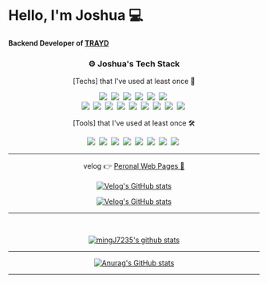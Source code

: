 # Hello, I'm Joshua 💻

<!-- <link href = https://cdnjs.cloudflare.com/ajax/libs/font-awesome/5.15.3/css/all.min.css rel ="stylesheet"> -->

<p><strong> Backend Developer of <a href="https://www.traydcorp.com/">TRAYD</a> </strong> </p>

<h3 align="center"> ⚙️ Joshua's Tech Stack </h3>

<p align="center"> [Techs] that I've used at least once 🌱 </p>

<p align="center">   
  <img src="https://img.shields.io/badge/Java-007396?style=flat-square&logo=Java&logoColor=white"/></a>&nbsp 
  <img src="https://img.shields.io/badge/Python-3766AB?style=flat-square&logo=Python&logoColor=white"/></a>&nbsp 
  <img src="https://img.shields.io/badge/ES6_Javascript-ffb13b?style=flat-square&logo=javascript&logoColor=white"/></a>&nbsp 
  <img src="https://img.shields.io/badge/Typescript-1572B6?style=flat-square&logo=TypeScript&logoColor=white"/></a>&nbsp 
  <img src="https://img.shields.io/badge/CSS3-1572B6?style=flat-square&logo=CSS3&logoColor=white"/></a>&nbsp 
  <img src="https://img.shields.io/badge/HTML5-E34F26?style=flat-square&logo=HTML5&logoColor=white"/></a>&nbsp 
  <br>
  <img src="https://img.shields.io/badge/SpringBoot-6DB33F?style=flat-square&logo=Spring&logoColor=white"/></a>&nbsp 
  <img src="https://img.shields.io/badge/Angular8-E23237?style=flat-square&logo=Angular&logoColor=white"/></a>&nbsp 
  <img src="https://img.shields.io/badge/Mysql-E6B91E?style=flat-square&logo=MySql&logoColor=white"/></a>&nbsp 
  <img src="https://img.shields.io/badge/OracleDB-F80000?style=flat-square&logo=Oracle&logoColor=white"/></a>&nbsp
  <img src="https://img.shields.io/badge/MariaDB-1F305F?style=flat-square&logo=MariaDBFoundation&logoColor=white"/></a>&nbsp 
  <img src="https://img.shields.io/badge/JPA-21c896?style=flat-square&logo=Hibernate&logoColor=white"/></a>&nbsp 
  <img src="https://img.shields.io/badge/aws-333664?style=flat-square&logo=amazon-aws&logoColor=white"/></a>&nbsp 
  <img src="https://img.shields.io/badge/Swagger-85EA2D?style=flat-square&logo=Swagger&logoColor=white"/></a>&nbsp
  <img src="https://img.shields.io/badge/Jenkins-D24939?style=flat-square&logo=Jenkins&logoColor=white"/></a>&nbsp 
  
  
  <br>
</p>

<p align="center"> [Tools] that I've used at least once 🛠 </p>
  
<p align="center">
  <img src="https://img.shields.io/badge/IntelliJ-f62f5a?style=flat-square&logo=IntelliJIDEA&logoColor=white"/></a>&nbsp
  <img src="https://img.shields.io/badge/Eclipse-2c2255?style=flat-square&logo=eclipseide&logoColor=white"/></a>&nbsp 
  <img src="https://img.shields.io/badge/PyCharm-56d57d?style=flat-square&logo=PyCharm&logoColor=white"/></a>&nbsp 
  <img src="https://img.shields.io/badge/Visual Studio Code-007ACC?style=flat-square&logo=VisualStudioCode&logoColor=white"/></a>&nbsp 
  <img src="https://img.shields.io/badge/Slack-4A154B?style=flat-square&logo=slack&logoColor=white"/></a>&nbsp
  <img src="https://img.shields.io/badge/Jira-0052cc?style=flat-square&logo=jirasoftware&logoColor=white"/></a>&nbsp 
  <img src="https://img.shields.io/badge/Postman-FF6c37?style=flat-square&logo=postman&logoColor=white"/></a>&nbsp
  <img src="https://img.shields.io/badge/Zeplin-7BBB6E?style=flat-square&logo=Zerply&logoColor=white"/></a>&nbsp 
</p>


<hr>
<div align = "center">

  velog 👉 <a href = https://velog.io/@joshuara7235>Peronal Web Pages 🌱</a>   <br><br>
[![Velog's GitHub stats](https://velog-readme-stats.vercel.app/api/badge?name=mingJ7235)](https://velog.io/@joshuara7235)
  
[![Velog's GitHub stats](https://velog-readme-stats.vercel.app/api?name=joshuara7235&color=dark)](https://velog.io/@joshuara7235)
  


</div> 

<hr>



  
<!-- <h3 align="center">Peronal Web Pages</h3>
<p align="center">
  <a href="https://velog.io/@joshuara7235">
    <img height=35 src="https://cdn.jsdelivr.net/npm/simple-icons@v4/icons/gatsby.svg" alt="personal blog" />
    
    
    
  </a>
 </p>  -->

<!--
  <a href="https://www.notion.so/I-am-Dan_kim-8471e82255434b1682c5fcc27769ab7f">
    <img height=35 src="https://cdn.jsdelivr.net/npm/simple-icons@v4/icons/notion.svg" alt="my notion page" />
  </a>
  &nbsp;&nbsp;&nbsp;
  <a href="https://www.notion.so/I-am-Dan_kim-8471e82255434b1682c5fcc27769ab7f">
    <img height=35 src="https://cdn.jsdelivr.net/npm/simple-icons@v4/icons/v.svg" alt="velog" />
  </a>
</p>

<h3 align="center">I Love To Work With</h3>
<p align="center">
  <img height=20 src="https://cdn.jsdelivr.net/npm/simple-icons@v4/icons/python.svg" alt="python" />
  &nbsp;&nbsp;
  <img height=20 src="https://cdn.jsdelivr.net/npm/simple-icons@v4/icons/javascript.svg" alt="javascript" />
  &nbsp;&nbsp;
  <img height=20 src="https://cdn.jsdelivr.net/npm/simple-icons@v4/icons/macos.svg" alt="macos" />
  &nbsp;&nbsp;
  <img height=20 src="https://cdn.jsdelivr.net/npm/simple-icons@v4/icons/jirasoftware.svg" alt="jira software" />
  &nbsp;&nbsp;
  <img height=20 src="https://cdn.jsdelivr.net/npm/simple-icons@v4/icons/amazonaws.svg" alt="amazon aws" />
  &nbsp;&nbsp;
  <img height=20 src="https://cdn.jsdelivr.net/npm/simple-icons@v4/icons/slack.svg" alt="slack" />
</p>
-->
<br />
<!-- use https://github.com/anuraghazra/github-readme-stats -->
<div align="center">
  <!--  language statistics  -->
  
<!--   [![Top Langs](https://github-readme-stats.vercel.app/api/top-langs/?username=mingJ7235&layout=compact&theme=dracula)](https://github.com/anuraghazra/github-readme-stats) -->
  
</div>


<div align="center">
  
[![mingJ7235's github stats](https://github-readme-stats.vercel.app/api/top-langs/?username=mingJ7235&show_icons=true&hide_border=true&title_color=007777&icon_color=008888&layout=compact)](https://github.com/mingJ7235/)

</div>

<hr>

<div align="center">
  <!--  github stats   -->
  
  [![Anurag's GitHub stats](https://github-readme-stats.vercel.app/api?username=mingJ7235&show_icons=true&theme=dracula)](https://github.com/anuraghazra/github-readme-stats)
  
</div>


<hr>
<!-- [![Readme Card](https://github-readme-stats.vercel.app/api/pin/?username=xoxwgys56&repo=xoxwgys56)](https://github.com/anuraghazra/github-readme-stats) -->



<!--
**xoxwgys56/xoxwgys56** is a ✨ _special_ ✨ repository because its `README.md` (this file) appears on your GitHub profile.

Here are some ideas to get you started:



- 🔭 I’m currently working on ...
- 🌱 I’m currently learning ...
- 👯 I’m looking to collaborate on ...
- 🤔 I’m looking for help with ...
- 💬 Ask me about ...
- 📫 How to reach me: ...
- 😄 Pronouns: ...
- ⚡ Fun fact: ...
-->
